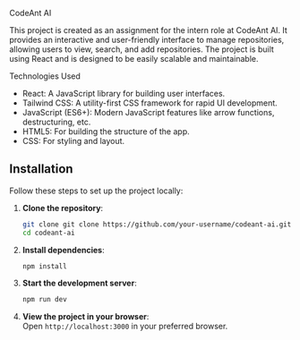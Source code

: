 CodeAnt AI


This project is created as an assignment for the intern role at CodeAnt AI. It provides an interactive and user-friendly interface to manage repositories, allowing users to view, search, and add repositories. The project is built using React and is designed to be easily scalable and maintainable.


Technologies Used
* React: A JavaScript library for building user interfaces.
* Tailwind CSS: A utility-first CSS framework for rapid UI development.
* JavaScript (ES6+): Modern JavaScript features like arrow functions, destructuring, etc.
* HTML5: For building the structure of the app.
* CSS: For styling and layout.


## Installation  

Follow these steps to set up the project locally:  

1. **Clone the repository**:  
   ```bash  
   git clone git clone https://github.com/your-username/codeant-ai.git
   cd codeant-ai
   ```  

2. **Install dependencies**:  
   ```bash  
   npm install  
   ```  

3. **Start the development server**:  
   ```bash  
   npm run dev  
   ```  

4. **View the project in your browser**:  
   Open `http://localhost:3000` in your preferred browser.  







